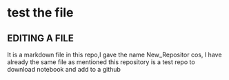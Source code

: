 # test the file 
## EDITING A FILE
It is a markdown file in this repo,I gave the name 
New_Repositor cos, I have already the same file as mentioned
this repository is a test repo to download notebook and add to a github
